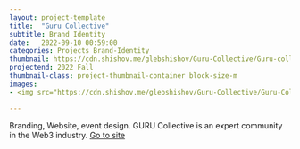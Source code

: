 ```yaml
---
layout: project-template
title:  "Guru Collective"
subtitle: Brand Identity
date:   2022-09-10 00:59:00
categories: Projects Brand-Identity
thumbnail: https://cdn.shishov.me/glebshishov/Guru-Collective/Guru-collective-thumvnail.jpg
projectend: 2022 Fall
thumbnail-class: project-thumbnail-container block-size-m
images:
- <img src="https://cdn.shishov.me/glebshishov/Guru-Collective/Guru-Collective-01.jpg" class="project-img-parameters img-size-full" alt="Guru-Collective-1">

---
```


Branding, Website, event design.
GURU Collective is an expert community in the Web3 industry.
<a href="https://gurucollective.xyz/" target="_blank">Go to site</a>

